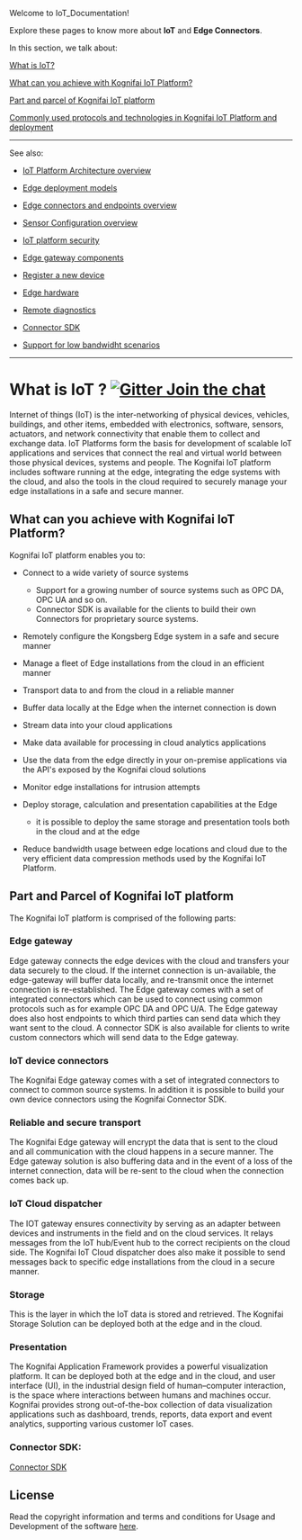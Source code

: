 Welcome to IoT_Documentation! 

Explore these pages to know more about **IoT** and **Edge Connectors**. 


In this section, we talk about:

[What is IoT?](https://github.com/kognifai/IoT#what-is-iot-----)

[What can you achieve with Kognifai IoT Platform?](https://github.com/kognifai/IoT_Documentation/#what-can-you-achieve-with-kognifai-iot-platform?)

[Part and parcel of Kognifai IoT platform](https://github.com/kognifai/IoT_Documentation/#what-can-you-achieve-with-kognifai-iot-platform) 


[Commonly used protocols and technologies in Kognifai IoT Platform and deployment](https://github.com/kognifai/IoT/blob/master/SDK%20Documentation/protocols%20and%20technologies.md)

--------------------------------------------------------------------------------------------------------------------------
See also:
- [IoT Platform Architecture overview](https://github.com/kognifai/IoT/blob/master/IoT%20Documentation/Overview%20-%20IoT%20Platform%20Architecture%20Overview.md)
- [Edge deployment models](https://github.com/kognifai/IoT/blob/master/IoT%20Documentation/Overview%20-%20Edge%20Deployment%20Models.md)
- [Edge connectors and endpoints overview](https://github.com/kognifai/IoT/blob/master/IoT%20Documentation/Overview%20%20Connectors%20and%20Endpoints%20.md)
- [Sensor Configuration overview](https://github.com/kognifai/IoT/blob/master/IoT%20Documentation/Overview%20-%20Sensor%20Configuration%20Overview.md)

- [IoT platform security](https://github.com/kognifai/IoT/blob/master/IoT%20Documentation/Overview%20-%20Security.md)
- [Edge gateway components](https://github.com/kognifai/IoT/blob/master/IoT%20Documentation/Edge%20Gateway%20Components.md)
- [Register a new device](https://github.com/kognifai/IoT/blob/master/IoT%20Documentation/Deploy-%20register%20a%20new%20edge%20device.md)
- [Edge hardware](https://github.com/kognifai/IoT/blob/master/IoT%20Documentation/Edge%20Hardware.md)
- [Remote diagnostics](https://github.com/kognifai/IoT/blob/master/IoT%20Documentation/Remote%20Diagnostics.md)
- [Connector SDK](https://github.com/kognifai/IoT/blob/master/SDK%20Documentation/Kognifai%20Connector%20SDK%20Overview.md)
- [Support for low bandwidht scenarios](https://github.com/kognifai/IoT/blob/master/IoT%20Documentation/Support%20for%20low%20bandwidth%20scenarios.md)
--------------------------------------------------------------------------------------------------------------------------
# What is IoT ?    [![Gitter Join the chat](https://badges.gitter.im/Join%20Chat.svg)](https://gitter.im/kognifai/Lobby)

Internet of things (IoT) is the inter-networking of physical devices, vehicles, buildings, and other items, embedded with electronics, software, sensors, actuators, and network connectivity that enable them to collect and exchange data. IoT Platforms form the basis for development of scalable IoT applications and services that connect the real and virtual world between those physical devices, systems and people. The Kognifai IoT platform includes  software running at the edge, integrating the edge systems with the cloud, and also the tools in the cloud required to securely manage your edge installations in a safe and secure manner.

## What can you achieve with Kognifai IoT Platform?

Kognifai IoT platform enables you to:

- Connect to a wide variety of source systems
    - Support for a growing number of source systems such as OPC DA, OPC UA and so on.
    - Connector SDK is available for the clients to build their own Connectors for proprietary source systems.

- Remotely configure the Kongsberg Edge system in a safe and secure manner
- Manage a fleet of Edge installations from the cloud in an efficient manner
- Transport data to and from the cloud in a reliable manner
- Buffer data locally at the Edge when the internet connection is down
- Stream data into your cloud applications 
- Make data available for processing in cloud analytics applications
- Use the data from the edge directly in your on-premise applications via the API's exposed by the Kognifai cloud solutions
- Monitor edge installations for intrusion attempts
- Deploy storage, calculation and presentation capabilities at the Edge
    - it is possible to deploy the same storage and presentation tools both in the cloud and at the edge
- Reduce bandwidth usage between edge locations and cloud due to the very efficient data compression methods used by the Kognifai IoT Platform.

## Part and Parcel of Kognifai IoT platform

The Kognifai IoT platform is comprised of the following parts:

### Edge gateway
Edge gateway connects the edge devices with the cloud and transfers your data securely to the cloud. If the internet connection is un-available, the edge-gateway will buffer data locally, and re-transmit once the internet connection is re-established. The Edge gateway comes with a set of integrated connectors which can be used to connect using common protocols such as for example OPC DA and OPC U/A.  The Edge gateway does also host endpoints to which third parties can send data which they want sent to the cloud. A connector SDK is also available for clients to write custom connectors which will send data to the Edge gateway.

### IoT device connectors
The Kognifai Edge gateway comes with a set of integrated connectors to connect to common source systems. In addition it is possible to build your own device connectors using the Kognifai Connector SDK. 

### Reliable and secure transport
The Kognifai Edge gateway will encrypt the data that is sent to the cloud and all communication with the cloud happens in a secure manner. The Edge gateway solution is also buffering data and in the event of a loss of the internet connection, data will be re-sent to the cloud when the connection comes back up. 


### IoT Cloud dispatcher
The IOT gateway ensures connectivity by serving as an adapter between devices and instruments in the field and on the cloud services. It relays messages from the IoT hub/Event hub to the correct recipients on the cloud side. The Kognifai IoT Cloud dispatcher does also make it possible to send messages back to specific edge installations from the cloud in a secure manner.

### Storage
This is the layer in which the IoT data is stored and retrieved. The Kognifai Storage Solution can be deployed both at the edge and in the cloud. 

### Presentation
The Kognifai Application Framework provides a powerful visualization platform. It can be deployed both at the edge and in the cloud, and user interface (UI), in the industrial design field of human–computer interaction, is the space where interactions between humans and machines occur. Kognifai provides strong out-of-the-box collection of data visualization applications such as dashboard, trends, reports, data export and event analytics, supporting various customer IoT cases.

### Connector SDK:
[Connector SDK](https://github.com/kognifai/IoT/blob/master/SDK%20Documentation/Kognifai%20Connector%20SDK%20Overview.md)


## License
Read the copyright information and terms and conditions for Usage and Development of the software [here](https://github.com/kognifai/Kognifai/blob/master/License.md#copyright--year-kongsberg-digital-as).
